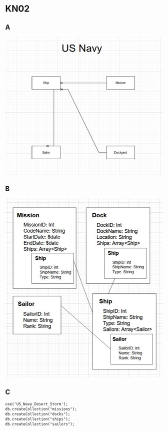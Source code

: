# KN02

## A

![](Conceptual.JPG)

## B

![](Logical.JPG)

## C

```
use('US_Navy_Desert_Storm');
db.createCollection("missions");
db.createCollection("docks");
db.createCollection("ships");
db.createCollection("sailors");
```
